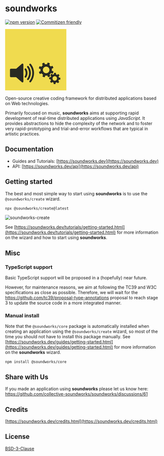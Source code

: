 # soundworks

[![npm version](https://badge.fury.io/js/@soundworks%2Fcore.svg)](https://badge.fury.io/js/@soundworks%2Fcore)
[![Commitizen friendly](https://img.shields.io/badge/commitizen-friendly-brightgreen.svg)](http://commitizen.github.io/cz-cli/)

![soundworks-logo](./misc/assets/logo-200x200.png)

Open-source creative coding framework for distributed applications based on Web technologies.

Primarily focused on music, **soundworks** aims at supporting rapid development of real-time distributed applications using _JavaScript_. It provides abstractions to hide the complexity of the network and to foster very rapid-prototyping and trial-and-error workflows that are typical in artistic practices.

## Documentation

- Guides and Tutorials: [https://soundworks.dev](https://soundworks.dev)
- API: [https://soundworks.dev/api](https://soundworks.dev/api)

## Getting started

The best and most simple way to start using **soundworks** is to use the `@soundworks/create` wizard. 

```sh
npx @soundworks/create@latest
```

![soundworks-create](./misc/assets/soundworks-create-min.gif)

See [https://soundworks.dev/tutorials/getting-started.html](https://soundworks.dev/tutorials/getting-started.html) for more information on the wizard and how to start using **soundworks**.

## Misc

### TypeScript support

Basic TypeScript support will be proposed in a (hopefully) near future. 

However, for maintenance reasons, we aim at following the TC39 and W3C specifications as close as possible. Therefore, we will wait for the https://github.com/tc39/proposal-type-annotations proposal to reach stage 3 to update the source code in a more integrated manner.

### Manual install

Note that the `@soundworks/core` package is automatically installed when creating an application using the `@soundworks/create` wizard, so most of the time you should not have to install this package manually. See [https://soundworks.dev/guides/getting-started.html](https://soundworks.dev/guides/getting-started.html) for more information on the **soundworks** wizard.

```
npm install @soundworks/core
```

## Share with Us

If you made an application using **soundworks** please let us know here: https://github.com/collective-soundworks/soundworks/discussions/61

## Credits

[https://soundworks.dev/credits.html](https://soundworks.dev/credits.html)

## License

[BSD-3-Clause](./LICENSE)

